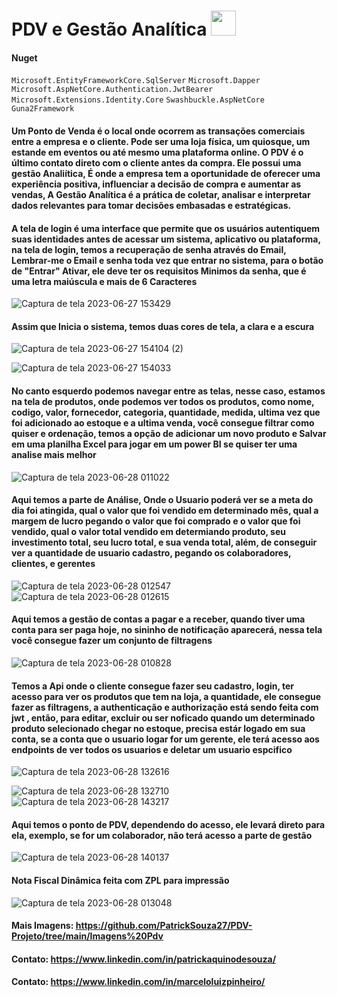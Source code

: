 # PDV e Gestão Analítica <img src="https://cdn-icons-png.flaticon.com/128/6132/6132221.png" width="40"> 

#### Nuget 
```Microsoft.EntityFrameworkCore.SqlServer```
```Microsoft.Dapper```
```Microsoft.AspNetCore.Authentication.JwtBearer```
```Microsoft.Extensions.Identity.Core```
```Swashbuckle.AspNetCore```
```Guna2Framework```


#### Um Ponto de Venda é o local onde ocorrem as transações comerciais entre a empresa e o cliente. Pode ser uma loja física, um quiosque, um estande em eventos ou até mesmo uma plataforma online. O PDV é o último contato direto com o cliente antes da compra. Ele possui uma gestão Analiítica, É onde a empresa tem a oportunidade de oferecer uma experiência positiva, influenciar a decisão de compra e aumentar as vendas, A Gestão Analítica é a prática de coletar, analisar e interpretar dados relevantes para tomar decisões embasadas e estratégicas.

#### A tela de login é uma interface que permite que os usuários autentiquem suas identidades antes de acessar um sistema, aplicativo ou plataforma, na tela de login, temos a recuperação de senha através do Email, Lembrar-me o Email e senha toda vez que entrar no sistema, para o botão de "Entrar" Ativar, ele deve ter os requisitos Minimos da senha, que é uma letra maiúscula e mais de 6 Caracteres

![Captura de tela 2023-06-27 153429](https://github.com/PatrickSouza27/PDV-Projeto/assets/77933748/76e589b6-4f0a-4e67-a009-617554fcd3c9)

#### Assim que Inicia o sistema, temos duas cores de tela, a clara e a escura 

![Captura de tela 2023-06-27 154104 (2)](https://github.com/PatrickSouza27/PDV-Projeto/assets/77933748/bdb0c7d8-e0db-4679-9773-a6bb148e0061)

![Captura de tela 2023-06-27 154033](https://github.com/PatrickSouza27/PDV-Projeto/assets/77933748/b90b8b39-7262-416f-829c-bf0714199995)


#### No canto esquerdo podemos navegar entre as telas, nesse caso, estamos na tela de produtos, onde podemos ver todos os produtos, como nome, codigo, valor, fornecedor,  categoria, quantidade, medida, ultima vez que foi adicionado ao estoque e a ultima venda, você consegue filtrar como quiser e ordenação, temos a opção de adicionar um novo produto e Salvar em uma planilha Excel para jogar em um power BI se quiser ter uma analise mais melhor

![Captura de tela 2023-06-28 011022](https://github.com/PatrickSouza27/PDV-Projeto/assets/77933748/6a642ae5-7485-4305-a5af-a03fa589b0d9)

#### Aqui temos a parte de Análise, Onde o Usuario poderá ver se a meta do dia foi atingida, qual o valor que foi vendido em determinado mês, qual a margem de lucro pegando o valor que foi comprado e o valor que foi vendido, qual o valor total vendido em determiando produto, seu investimento total, seu lucro total, e sua venda total, além, de conseguir ver a quantidade de usuario cadastro, pegando os colaboradores, clientes, e gerentes

![Captura de tela 2023-06-28 012547](https://github.com/PatrickSouza27/PDV-Projeto/assets/77933748/1b0cc1f4-0cd4-47a2-bfbc-b72bfaeb0fd1)
![Captura de tela 2023-06-28 012615](https://github.com/PatrickSouza27/PDV-Projeto/assets/77933748/659ed070-70c7-42d2-b2f2-4089296919e2)

#### Aqui temos a gestão de contas a pagar e a receber, quando tiver uma conta para ser paga hoje, no sininho de notificação aparecerá, nessa tela você consegue fazer um conjunto de filtragens

![Captura de tela 2023-06-28 010828](https://github.com/PatrickSouza27/PDV-Projeto/assets/77933748/8202307e-1add-4279-9f7d-06298af0111e)

#### Temos a Api onde o cliente consegue fazer seu cadastro, login, ter acesso para ver os produtos que tem na loja, a quantidade, ele consegue fazer as filtragens, a authenticação e authorização está sendo feita com jwt , então, para editar, excluir ou ser noficado quando um determinado produto selecionado chegar no estoque, precisa estár logado em sua conta, se a conta que o usuario logar for um gerente, ele terá acesso aos endpoints de ver todos os usuarios e deletar um usuario espcifico


![Captura de tela 2023-06-28 132616](https://github.com/PatrickSouza27/PDV-Projeto/assets/77933748/fe727e9c-4bb4-4ed9-9b15-132fc6712097)

![Captura de tela 2023-06-28 132710](https://github.com/PatrickSouza27/PDV-Projeto/assets/77933748/43ec613e-5318-4089-bbaa-fbe4f8e66aa1)
![Captura de tela 2023-06-28 143217](https://github.com/PatrickSouza27/PDV-Projeto/assets/77933748/505f951a-f7ee-42f3-9208-ef3857db1e8e)


#### Aqui temos o ponto de PDV, dependendo do acesso, ele levará direto para ela, exemplo, se for um colaborador, não terá acesso a parte de gestão

![Captura de tela 2023-06-28 140137](https://github.com/PatrickSouza27/PDV-Projeto/assets/77933748/bf7e1e9f-3176-40a3-a1f4-c2394478c21a)

#### Nota Fiscal Dinâmica feita com ZPL para impressão

![Captura de tela 2023-06-28 013048](https://github.com/PatrickSouza27/PDV-Projeto/assets/77933748/659b395f-7c1c-4cf1-af1c-8847861e519c)

#### Mais Imagens: https://github.com/PatrickSouza27/PDV-Projeto/tree/main/Imagens%20Pdv

#### Contato: https://www.linkedin.com/in/patrickaquinodesouza/
#### Contato: https://www.linkedin.com/in/marceloluizpinheiro/
